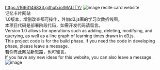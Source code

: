 https://1693146833.github.io/MALITY/
![image](https://github.com/1693146833/MALITY/assets/113882484/46aefddd-039e-4b22-b875-de2648e5f0ae)
recite card website<br>
记忆卡片网站<br>
1.0版本，增删改查都可操作，外加d3.js画的学习次数折线图。<br>
本项目代码是部署阶段代码，如需开发代码请留言。<br>
Version 1.0 allows for operations such as adding, deleting, modifying, and querying, as well as a line graph of learning times drawn in d3.js.<br>
This project code is for the build phase. If you need the code in developing phase, please leave a message.<br>
若你有此网站新思路，也可留言。<br>
If you have any new ideas for this website, you can also leave a message.<br>
![image](https://github.com/1693146833/MALITY/assets/113882484/77c17cb1-ad89-4356-b4a2-ea0d85b884f3)
